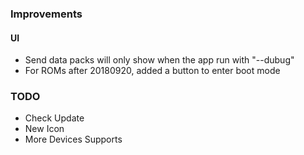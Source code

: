 ### Improvements
#### UI
- Send data packs will only show when the app run with "--dubug"
- For ROMs after 20180920, added a button to enter boot mode
 ### TODO
- Check Update
- New Icon
- More Devices Supports